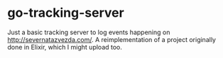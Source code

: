 # go-tracking-server

Just a basic tracking server to log events happening on
http://severnatazvezda.com/. A reimplementation of a project
originally done in Elixir, which I might upload too.

